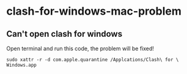 # clash-for-windows-mac-problem
## Can't open clash for windows
Open terminal and run this code, the problem will be fixed!
~~~
sudo xattr -r -d com.apple.quarantine /Applcations/Clash\ for \ Windows.app 
~~~

